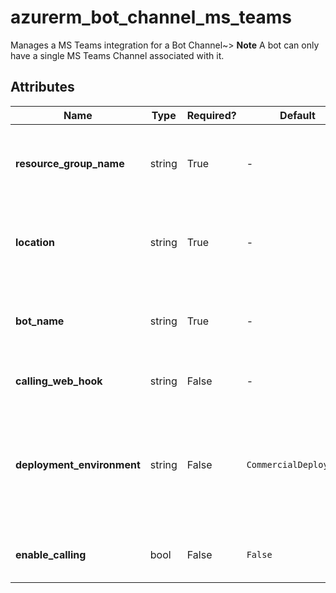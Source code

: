 # azurerm_bot_channel_ms_teams

Manages a MS Teams integration for a Bot Channel~> **Note** A bot can only have a single MS Teams Channel associated with it.

## Attributes

| Name | Type | Required? | Default  | possible values | Description |
| ---- | ---- | --------- | -------- | ----------- | ----------- |
| **resource_group_name** | string | True | -  |  -  | The name of the resource group in which to create the Bot Channel. Changing this forces a new resource to be created. | 
| **location** | string | True | -  |  -  | The supported Azure location where the resource exists. Changing this forces a new resource to be created. | 
| **bot_name** | string | True | -  |  -  | The name of the Bot Resource this channel will be associated with. Changing this forces a new resource to be created. | 
| **calling_web_hook** | string | False | -  |  -  | Specifies the webhook for Microsoft Teams channel calls. | 
| **deployment_environment** | string | False | `CommercialDeployment`  |  `CommercialDeployment`, `GCCModerateDeployment`  | The deployment environment for Microsoft Teams channel calls. Possible values are `CommercialDeployment` and `GCCModerateDeployment`. Defaults to `CommercialDeployment`. | 
| **enable_calling** | bool | False | `False`  |  -  | Specifies whether to enable Microsoft Teams channel calls. This defaults to `false`. | 

